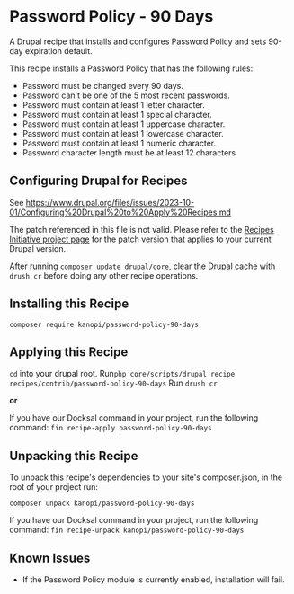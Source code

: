 # Password Policy - 90 Days
A Drupal recipe that installs and configures Password Policy and sets 90-day
expiration default.

This recipe installs a Password Policy that has the following rules:

* Password must be changed every 90 days.
* Password can't be one of the 5 most recent passwords.
* Password must contain at least 1 letter character.
* Password must contain at least 1 special character.
* Password must contain at least 1 uppercase character.
* Password must contain at least 1 lowercase character.
* Password must contain at least 1 numeric character.
* Password character length must be at least 12 characters


## Configuring Drupal for Recipes

See https://www.drupal.org/files/issues/2023-10-01/Configuring%20Drupal%20to%20Apply%20Recipes.md

The patch referenced in this file is not valid.  Please refer to the [Recipes Initiative project page](https://www.drupal.org/project/distributions_recipes) for the patch version that applies to your current Drupal version.

After running `composer update drupal/core`, clear the Drupal cache with `drush cr` before doing any other recipe operations.

## Installing this Recipe

`composer require kanopi/password-policy-90-days`


## Applying this Recipe

`cd` into your drupal root.
Run`php core/scripts/drupal recipe recipes/contrib/password-policy-90-days`
Run `drush cr`

**or**

If you have our Docksal command in your project, run the following command:
`fin recipe-apply password-policy-90-days`


## Unpacking this Recipe

To unpack this recipe's dependencies to your site's composer.json, in the root
of your project run:

`composer unpack kanopi/password-policy-90-days`

If you have our Docksal command in your project, run the following command:
`fin recipe-unpack kanopi/password-policy-90-days`


## Known Issues

* If the Password Policy module is currently enabled, installation will fail.
